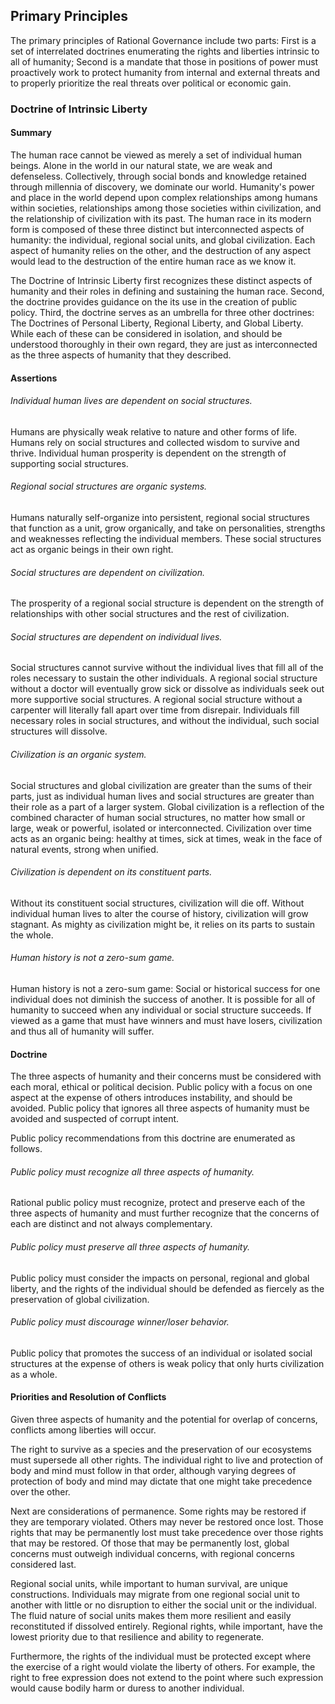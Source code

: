 ## Primary Principles

The primary principles of Rational Governance include two parts: First is a set of interrelated doctrines enumerating the rights and liberties intrinsic to all of humanity; Second is a mandate that those in positions of power must proactively work to protect humanity from internal and external threats and to properly prioritize the real threats over political or economic gain.




### Doctrine of Intrinsic Liberty

#### Summary

The human race cannot be viewed as merely a set of individual human beings.  Alone in the world in our natural state, we are weak and defenseless.  Collectively, through social bonds and knowledge retained through millennia of discovery, we dominate our world.  Humanity's power and place in the world depend upon complex relationships among humans within societies, relationships among those societies within civilization, and the relationship of civilization with its past.  The human race in its modern form is composed of these three distinct but interconnected aspects of humanity: the individual, regional social units, and global civilization.  Each aspect of humanity relies on the other, and the destruction of any aspect would lead to the destruction of the entire human race as we know it.

The Doctrine of Intrinsic Liberty first recognizes these distinct aspects of humanity and their roles in defining and sustaining the human race.  Second, the doctrine provides guidance on the its use in the creation of public policy.  Third, the doctrine serves as an umbrella for three other doctrines: The Doctrines of Personal Liberty, Regional Liberty, and Global Liberty.  While each of these can be considered in isolation, and should be understood thoroughly in their own regard, they are just as interconnected as the three aspects of humanity that they described.  



#### Assertions

###### Individual human lives are dependent on social structures.  

Humans are physically weak relative to nature and other forms of life.  Humans rely on social structures and collected wisdom to survive and thrive.  Individual human prosperity is dependent on the strength of supporting social structures.

###### Regional social structures are organic systems.  

Humans naturally self-organize into persistent, regional social structures that function as a unit, grow organically, and take on personalities, strengths and weaknesses reflecting the individual members.  These social structures act as organic beings in their own right.

###### Social structures are dependent on civilization.

The prosperity of a regional social structure is dependent on the strength of relationships with other social structures and the rest of civilization.

###### Social structures are dependent on individual lives.

Social structures cannot survive without the individual lives that fill all of the roles necessary to sustain the other individuals.  A regional social structure without a doctor will eventually grow sick or dissolve as individuals seek out more supportive social structures.  A regional social structure without a carpenter will literally fall apart over time from disrepair.  Individuals fill necessary roles in social structures, and without the individual, such social structures will dissolve.

###### Civilization is an organic system.

Social structures and global civilization are greater than the sums of their parts, just as individual human lives and social structures are greater than their role as a part of a larger system.  Global civilization is a reflection of the combined character of human social structures, no matter how small or large, weak or powerful, isolated or interconnected.  Civilization over time acts as an organic being: healthy at times, sick at times, weak in the face of natural events, strong when unified.

###### Civilization is dependent on its constituent parts.

Without its constituent social structures, civilization will die off.  Without individual human lives to alter the course of history, civilization will grow stagnant.  As mighty as civilization might be, it relies on its parts to sustain the whole.

###### Human history is not a zero-sum game.

Human history is not a zero-sum game: Social or historical success for one individual does not diminish the success of another.  It is possible for all of humanity to succeed when any individual or social structure succeeds.  If viewed as a game that must have winners and must have losers, civilization and thus all of humanity will suffer.



#### Doctrine

The three aspects of humanity and their concerns must be considered with each moral, ethical or political decision.  Public policy with a focus on one aspect at the expense of others introduces instability, and should be avoided.  Public policy that ignores all three aspects of humanity must be avoided and suspected of corrupt intent.  

Public policy recommendations from this doctrine are enumerated as follows.

###### Public policy must recognize all three aspects of humanity.

Rational public policy must recognize, protect and preserve each of the three aspects of humanity and must further recognize that the concerns of each are distinct and not always complementary.

###### Public policy must preserve all three aspects of humanity.

Public policy must consider the impacts on personal, regional and global liberty, and the rights of the individual should be defended as fiercely as the preservation of global civilization.

###### Public policy must discourage winner/loser behavior.

Public policy that promotes the success of an individual or isolated social structures at the expense of others is weak policy that only hurts civilization as a whole.  



#### Priorities and Resolution of Conflicts

Given three aspects of humanity and the potential for overlap of concerns, conflicts among liberties will occur.

The right to survive as a species and the preservation of our ecosystems must supersede all other rights.  The individual right to live and protection of body and mind must follow in that order, although varying degrees of protection of body and mind may dictate that one might take precedence over the other.

Next are considerations of permanence.  Some rights may be restored if they are temporary violated.  Others may never be restored once lost.  Those rights that may be permanently lost must take precedence over those rights that may be restored.  Of those that may be permanently lost, global concerns must outweigh individual concerns, with regional concerns considered last.

Regional social units, while important to human survival, are unique constructions.  Individuals may migrate from one regional social unit to another with little or no disruption to either the social unit or the individual.  The fluid nature of social units makes them more resilient and easily reconstituted if dissolved entirely.  Regional rights, while important, have the lowest priority due to that resilience and ability to regenerate.

Furthermore, the rights of the individual must be protected except where the exercise of a right would violate the liberty of others.  For example, the right to free expression does not extend to the point where such expression would cause bodily harm or duress to another individual.
